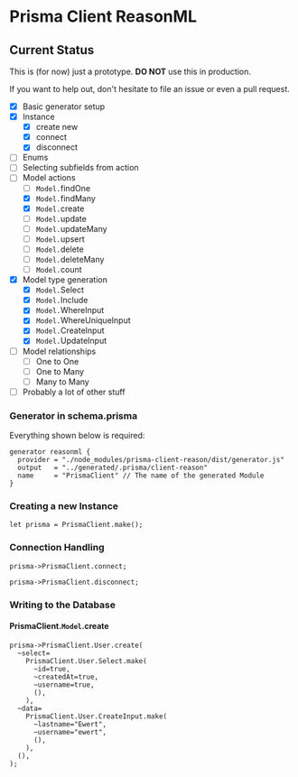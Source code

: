 # Prisma Client ReasonML

## Current Status

This is (for now) just a prototype.
**DO NOT** use this in production.

If you want to help out, don't hesitate to file an issue or even a pull request.

- [x] Basic generator setup
- [x] Instance
  - [x] create new
  - [x] connect
  - [x] disconnect
- [ ] Enums
- [ ] Selecting subfields from action
- [ ] Model actions
  - [ ] `Model.`findOne
  - [x] `Model.`findMany
  - [x] `Model.`create
  - [ ] `Model.`update
  - [ ] `Model.`updateMany
  - [ ] `Model.`upsert
  - [ ] `Model.`delete
  - [ ] `Model.`deleteMany
  - [ ] `Model.`count
- [x] Model type generation
  - [x] `Model.`Select
  - [x] `Model.`Include
  - [x] `Model.`WhereInput
  - [x] `Model.`WhereUniqueInput
  - [x] `Model.`CreateInput
  - [x] `Model.`UpdateInput
- [ ] Model relationships
  - [ ] One to One
  - [ ] One to Many
  - [ ] Many to Many
- [ ] Probably a lot of other stuff

### Generator in schema.prisma

Everything shown below is required:

```prisma
generator reasonml {
  provider = "./node_modules/prisma-client-reason/dist/generator.js"
  output   = "../generated/.prisma/client-reason"
  name     = "PrismaClient" // The name of the generated Module
}
```

### Creating a new Instance

```reason
let prisma = PrismaClient.make();
```

### Connection Handling

```reason
prisma->PrismaClient.connect;

prisma->PrismaClient.disconnect;
```

### Writing to the Database

#### PrismaClient.`Model`.create

```reason
prisma->PrismaClient.User.create(
  ~select=
    PrismaClient.User.Select.make(
      ~id=true,
      ~createdAt=true,
      ~username=true,
      (),
    ),
  ~data=
    PrismaClient.User.CreateInput.make(
      ~lastname="Ewert",
      ~username="ewert",
      (),
    ),
  (),
);
```
